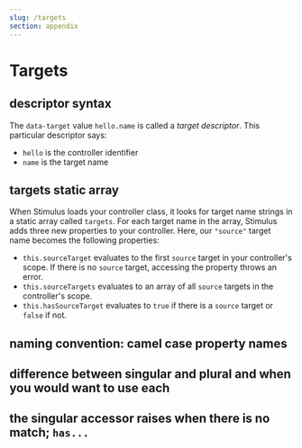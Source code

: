```yaml
---
slug: /targets
section: appendix
---
```


# Targets

## descriptor syntax

The `data-target` value `hello.name` is called a _target descriptor_. This particular descriptor says:
* `hello` is the controller identifier
* `name` is the target name

## targets static array

When Stimulus loads your controller class, it looks for target name strings in a static array called `targets`. For each target name in the array, Stimulus adds three new properties to your controller. Here, our `"source"` target name becomes the following properties:

* `this.sourceTarget` evaluates to the first `source` target in your controller's scope. If there is no `source` target, accessing the property throws an error.
* `this.sourceTargets` evaluates to an array of all `source` targets in the controller's scope.
* `this.hasSourceTarget` evaluates to `true` if there is a `source` target or `false` if not.

## naming convention: camel case property names

## difference between singular and plural and when you would want to use each

## the singular accessor raises when there is no match; `has...`
